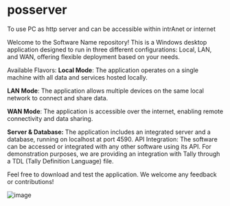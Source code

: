 # posserver
To use PC as http server and can be accessible within intrAnet or internet 


Welcome to the Software Name repository! This is a Windows desktop application designed to run in three different configurations: Local, LAN, and WAN, offering flexible deployment based on your needs.

Available Flavors:
**Local Mode**: The application operates on a single machine with all data and services hosted locally.

**LAN Mode**: The application allows multiple devices on the same local network to connect and share data.

**WAN Mode**: The application is accessible over the internet, enabling remote connectivity and data sharing.

**Server & Database:**
The application includes an integrated server and a database, running on localhost at port 4590.
API Integration:
The software can be accessed or integrated with any other software using its API. For demonstration purposes, we are providing an integration with Tally through a TDL (Tally Definition Language) file.

Feel free to download and test the application. We welcome any feedback or contributions!

![image](https://github.com/user-attachments/assets/f4baedb3-0569-473a-a3aa-98ceadabf27d)



